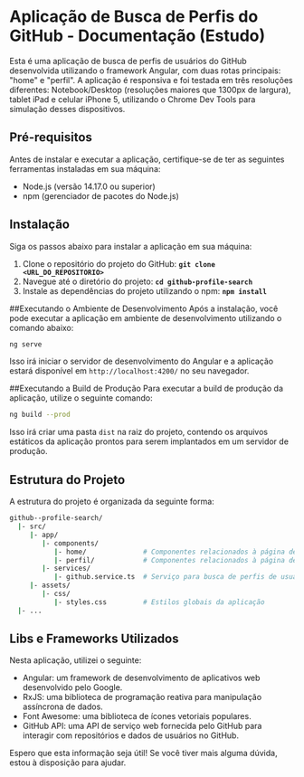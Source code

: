 # Aplicação de Busca de Perfis do GitHub - Documentação (Estudo)
Esta é uma aplicação de busca de perfis de usuários do GitHub desenvolvida utilizando o framework Angular, com duas rotas principais: "home" e "perfil". A aplicação é responsiva e foi testada em três resoluções diferentes: Notebook/Desktop (resoluções maiores que 1300px de largura), tablet iPad e celular iPhone 5, utilizando o Chrome Dev Tools para simulação desses dispositivos.

## Pré-requisitos
Antes de instalar e executar a aplicação, certifique-se de ter as seguintes ferramentas instaladas em sua máquina:

* Node.js (versão 14.17.0 ou superior)
* npm (gerenciador de pacotes do Node.js)

## Instalação
Siga os passos abaixo para instalar a aplicação em sua máquina:

1. Clone o repositório do projeto do GitHub: **`git clone <URL_DO_REPOSITORIO>`**
2. Navegue até o diretório do projeto: **`cd github-profile-search`**
3. Instale as dependências do projeto utilizando o npm: **`npm install`**

##Executando o Ambiente de Desenvolvimento
Após a instalação, você pode executar a aplicação em ambiente de desenvolvimento utilizando o comando abaixo:

```sh
ng serve
```
Isso irá iniciar o servidor de desenvolvimento do Angular e a aplicação estará disponível em `http://localhost:4200/` no seu navegador.

##Executando a Build de Produção
Para executar a build de produção da aplicação, utilize o seguinte comando:
```sh
ng build --prod
```
Isso irá criar uma pasta `dist` na raiz do projeto, contendo os arquivos estáticos da aplicação prontos para serem implantados em um servidor de produção.

## Estrutura do Projeto
A estrutura do projeto é organizada da seguinte forma:

```bash
github--profile-search/
  |- src/
     |- app/
        |- components/
           |- home/              # Componentes relacionados à página de busca (home)
           |- perfil/            # Componentes relacionados à página de perfil
        |- services/
           |- github.service.ts  # Serviço para busca de perfis de usuários
     |- assets/
        |- css/
           |- styles.css         # Estilos globais da aplicação
  |- ...
```

## Libs e Frameworks Utilizados
Nesta aplicação, utilizei o seguinte:
* Angular: um framework de desenvolvimento de aplicativos web desenvolvido pelo Google.
* RxJS: uma biblioteca de programação reativa para manipulação assíncrona de dados.
* Font Awesome: uma biblioteca de ícones vetoriais populares.
* GitHub API: uma API de serviço web fornecida pelo GitHub para interagir com repositórios e dados de usuários no GitHub.

Espero que esta informação seja útil! Se você tiver mais alguma dúvida, estou à disposição para ajudar.

